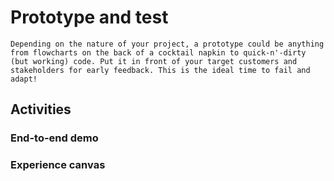 # Prototype and test
```
Depending on the nature of your project, a prototype could be anything from flowcharts on the back of a cocktail napkin to quick-n'-dirty (but working) code. Put it in front of your target customers and stakeholders for early feedback. This is the ideal time to fail and adapt!
```

## Activities 
### End-to-end demo 

### Experience canvas
